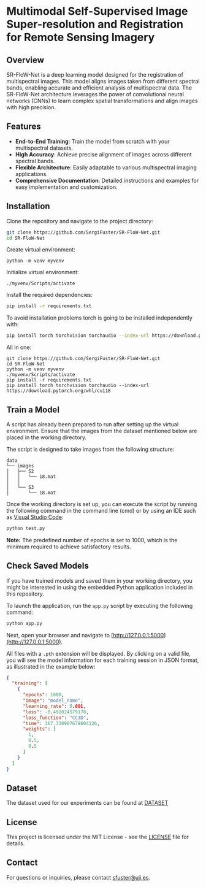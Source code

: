 # Multimodal Self-Supervised Image Super-resolution and Registration for Remote Sensing Imagery

## Overview

SR-FloW-Net is a deep learning model designed for the registration of multispectral images. This model aligns images taken from different spectral bands, enabling accurate and efficient analysis of multispectral data. The SR-FloW-Net architecture leverages the power of convolutional neural networks (CNNs) to learn complex spatial transformations and align images with high precision.

## Features

- **End-to-End Training**: Train the model from scratch with your multispectral datasets.
- **High Accuracy**: Achieve precise alignment of images across different spectral bands.
- **Flexible Architecture**: Easily adaptable to various multispectral imaging applications.
- **Comprehensive Documentation**: Detailed instructions and examples for easy implementation and customization.

## Installation

Clone the repository and navigate to the project directory:

```bash
git clone https://github.com/SergiFuster/SR-FloW-Net.git
cd SR-FloW-Net
```

Create virtual environment:
```
python -m venv myvenv
```

Initialize virtual environment:
```
./myvenv/Scripts/activate
```

Install the required dependencies:

```bash
pip install -r requirements.txt
```

To avoid installation problems torch is going to be installed independently with:
```bash
pip install torch torchvision torchaudio --index-url https://download.pytorch.org/whl/cu118
```

All in one:
```
git clone https://github.com/SergiFuster/SR-FloW-Net.git
cd SR-FloW-Net
python -m venv myvenv
./myvenv/Scripts/activate
pip install -r requirements.txt
pip install torch torchvision torchaudio --index-url https://download.pytorch.org/whl/cu118

```

## Train a Model

A script has already been prepared to run after setting up the virtual environment. Ensure that the images from the dataset mentioned below are placed in the working directory.

The script is designed to take images from the following structure:

```
data
└── images
│   ├── S2
│   │   └── 18.mat
│   │
│   └── S3
│       └── 18.mat
```

Once the working directory is set up, you can execute the script by running the following command in the command line (cmd) or by using an IDE such as [Visual Studio Code](https://code.visualstudio.com/):

```bash
python test.py
```

**Note:** The predefined number of epochs is set to 1000, which is the minimum required to achieve satisfactory results.

## Check Saved Models

If you have trained models and saved them in your working directory, you might be interested in using the embedded Python application included in this repository.

To launch the application, run the `app.py` script by executing the following command:

```bash
python app.py
```

Next, open your browser and navigate to [http://127.0.0.1:5000](http://127.0.0.1:5000).

All files with a `.pth` extension will be displayed. By clicking on a valid file, you will see the model information for each training session in JSON format, as illustrated in the example below:

```json
{
  "training": [
    {
      "epochs": 1000,
      "image": "model_name",
      "learning_rate": 0.001,
      "loss": -0.491024579178,
      "loss_function": "CC3D",
      "time": 367.730907678604126,
      "weights": [
        1,
        0.5,
        0.5
      ]
    }
  ]
}
```

## Dataset
The dataset used for our experiments can be found at [DATASET](https://ujies.sharepoint.com/sites/Z365-EVP/Documents%20compartits/Forms/AllItems.aspx?id=%2Fsites%2FZ365%2DEVP%2FDocuments%20compartits%2FPublic%2DData%2FS2%20S3%20DATASET%20FLOU%2DNET&p=true&ga=1)

## License

This project is licensed under the MIT License - see the [LICENSE](LICENSE) file for details.

## Contact

For questions or inquiries, please contact [sfuster@uji.es](mailto:sfuster@uji.es).
